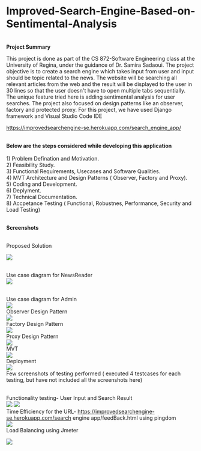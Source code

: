 # Improved-Search-Engine-Based-on-Sentimental-Analysis

<br><b>Project Summary</b><br>

This project is done as part of the CS 872-Software Engineering class at the University of Regina, under the guidance of Dr. Samira Sadaoui.
The project objective is to create a search engine which takes input from user and input should be topic related to the news. 
The website will be searching all relevant articles from the web and the result will be displayed to the user in 30 lines so that the user doesn't have to open multiple tabs sequentially. The unique feature tried here is adding sentimental analysis for user searches. The project also focused on design patterns like an observer, factory and protected proxy. 
For this project, we have used Django framework and  Visual Studio Code IDE

https://improvedsearchengine-se.herokuapp.com/search_engine_app/

<br><b>Below are the steps considered while developing this application</b><br>
        <br> 1) Problem Defination and Motivation.
        <br> 2) Feasibility Study.
        <br> 3) Functional Requirements, Usecases and Software Qualities.
        <br> 4) MVT Architecture and Design Patterns ( Observer, Factory and Proxy).
        <br> 5) Coding and Development.
        <br> 6) Deplyment.
        <br> 7) Technical Documentation.
        <br> 8) Accpetance Testing ( Functional, Robustnes, Performance, Security and Load Testing)
        
<br><b>Screenshots</b><br>

<br> Proposed Solution <br>

<img src="https://github.com/AdarshKoppManjunath/Improved-Search-Engine-Based-on-Sentimental-Analysis/blob/master/Screenshots/Propsed%20flow.PNG"> </img>

<br> Use case diagram for NewsReader <br>
<img src="https://github.com/AdarshKoppManjunath/Improved-Search-Engine-Based-on-Sentimental-Analysis/blob/master/Screenshots/UsercaseNewsreader.PNG"> </img>

<br> Use case diagram for Admin <br>
<img src="https://github.com/AdarshKoppManjunath/Improved-Search-Engine-Based-on-Sentimental-Analysis/blob/master/Screenshots/UsecaseAdmin.PNG"> </img>
<br> Observer Design Pattern <br>
<img src="https://github.com/AdarshKoppManjunath/Improved-Search-Engine-Based-on-Sentimental-Analysis/blob/master/Screenshots/Observer%20pattern.PNG"> </img>
<br> Factory Design Pattern <br>
<img src="https://github.com/AdarshKoppManjunath/Improved-Search-Engine-Based-on-Sentimental-Analysis/blob/master/Screenshots/Factory%20pattern.PNG"> </img>
<br> Proxy Design Pattern <br>
<img src="https://github.com/AdarshKoppManjunath/Improved-Search-Engine-Based-on-Sentimental-Analysis/blob/master/Screenshots/Proxypattern.PNG"> </img>
<br> MVT <br>
<img src="https://github.com/AdarshKoppManjunath/Improved-Search-Engine-Based-on-Sentimental-Analysis/blob/master/Screenshots/MVT.PNG"> </img>
<br> Deployment <br>
<img src="https://github.com/AdarshKoppManjunath/Improved-Search-Engine-Based-on-Sentimental-Analysis/blob/master/Screenshots/Deployment.PNG"> </img>
<br> Few screenshots of testing performed ( executed 4 testcases for each testing, but have not included all the screenshots here) <br>

<br> Functionality testing- User Input and Search Result <br>
<img src="https://github.com/AdarshKoppManjunath/Improved-Search-Engine-Based-on-Sentimental-Analysis/blob/master/Screenshots/FT1.PNG"> </img>
<img src="https://github.com/AdarshKoppManjunath/Improved-Search-Engine-Based-on-Sentimental-Analysis/blob/master/Screenshots/FT2.PNG"> </img>
<br> Time Efficiency for the URL- https://improvedsearchengine-se.herokuapp.com/search engine app/feedBack.html using pingdom <br>
<img src="https://github.com/AdarshKoppManjunath/Improved-Search-Engine-Based-on-Sentimental-Analysis/blob/master/Screenshots/TE.PNG"> </img>
<br> Load Balancing using Jmeter <br>

<img src="https://github.com/AdarshKoppManjunath/Improved-Search-Engine-Based-on-Sentimental-Analysis/blob/master/Screenshots/LT.PNG"> </img>



